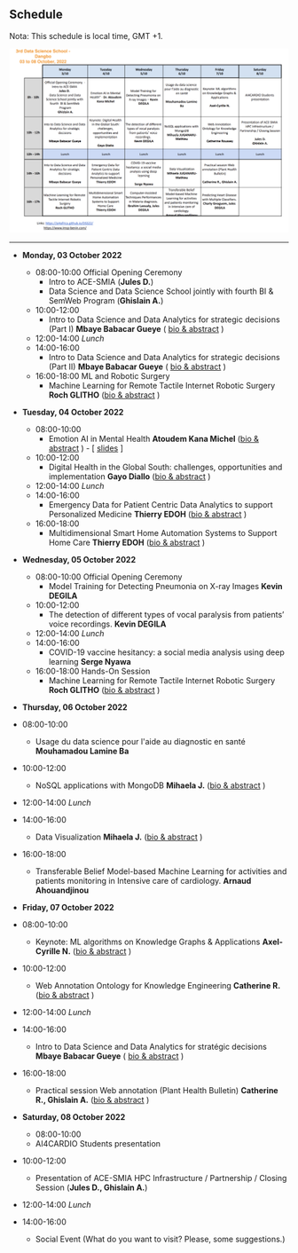 
## Schedule
Nota: This schedule is local time, GMT +1. 

![Programme overview](img/programme-overview.png)

---

- **Monday, 03 October 2022**
  - 08:00-10:00 Official Opening Ceremony
    - Intro to ACE-SMIA (**Jules D.**)
    - Data Science and Data Science School jointly with fourth  BI & SemWeb Program (**Ghislain A.**)
  - 10:00-12:00 
    - Intro to Data Science and Data Analytics for strategic decisions (Part I) **Mbaye Babacar Gueye** ( [bio & abstract](mbaye.md) )
  - 12:00-14:00 *Lunch*
  - 14:00-16:00 
    - Intro to Data Science and Data Analytics for strategic decisions (Part II) **Mbaye Babacar Gueye**  ( [bio & abstract](mbaye.md) )
  - 16:00-18:00 ML and Robotic Surgery
    - Machine Learning for Remote Tactile Internet Robotic Surgery
        **Roch GLITHO** ([bio & abstract](glitoh.md) )

- **Tuesday, 04 October 2022**
  - 08:00-10:00 
    - Emotion AI in Mental Health 
       **Atoudem Kana Michel** ([bio & abstract](kana.md) ) - [ [slides](resource/slide_Immersively.care.pdf) ]
  - 10:00-12:00 
    -  Digital Health in the Global South: challenges, opportunities and implementation
       **Gayo Diallo** ([bio & abstract](gayo.md) )
  - 12:00-14:00 *Lunch*
  - 14:00-16:00 
    - Emergency Data for Patient Centric Data Analytics to support Personalized Medicine
       **Thierry EDOH** ([bio & abstract](edoh.md) )
  - 16:00-18:00 
    - Multidimensional Smart Home Automation Systems to Support Home Care 
       **Thierry EDOH**  ([bio & abstract](edoh.md) )
      
  
- **Wednesday, 05 October 2022**
  - 08:00-10:00 Official Opening Ceremony
    - Model Training for Detecting Pneumonia on X-ray Images
       **Kevin DEGILA**
  - 10:00-12:00 
    - The detection of different types of vocal paralysis from patients’ voice recordings. 
      **Kevin DEGILA**
  - 12:00-14:00 *Lunch*
  - 14:00-16:00 
    - COVID-19 vaccine hesitancy: a social media analysis using deep learning
     **Serge Nyawa**
  - 16:00-18:00 Hands-On Session
    - Machine Learning for Remote Tactile Internet Robotic Surgery
        **Roch GLITHO** ([bio & abstract](glitoh.md) )
- **Thursday, 06 October 2022**
 - 08:00-10:00 
    - Usage du data science  pour l'aide au diagnostic en santé
       **Mouhamadou Lamine Ba**
  - 10:00-12:00 
    - NoSQL applications with MongoDB
      **Mihaela J.** ([bio & abstract](mihaela.md) )
  - 12:00-14:00 *Lunch*
  - 14:00-16:00 
    - Data Visualization
     **Mihaela J.** ([bio & abstract](mihaela.md) )
  - 16:00-18:00 
    - Transferable Belief Model-based Machine Learning for activities and patients monitoring in Intensive care of cardiology. 
      **Arnaud Ahouandjinou**
- **Friday, 07 October 2022**
 - 08:00-10:00 
    - Keynote: ML algorithms on Knowledge Graphs & Applications
     **Axel-Cyrille N.** ([bio & abstract](ngonga.md) )
  - 10:00-12:00 
    - Web Annotation Ontology for Knowledge Engineering
      **Catherine R.** ([bio & abstract](roussey.md) )
  - 12:00-14:00 *Lunch*
  - 14:00-16:00 
    - Intro to Data Science and Data Analytics for stratégic decisions **Mbaye Babacar Gueye** ( [bio & abstract](mbaye.md) )
  - 16:00-18:00 
    - Practical session Web annotation (Plant Health Bulletin)
     **Catherine R., Ghislain A.** ([bio & abstract](roussey.md) )
-  **Saturday, 08 October 2022**
   - 08:00-10:00 
    - AI4CARDIO Students presentation
  - 10:00-12:00 
    - Presentation of ACE-SMIA HPC Infrastructure / Partnership / Closing Session (**Jules D., Ghislain A.**) 
  - 12:00-14:00 *Lunch*
  - 14:00-16:00 
    - Social Event (What do you want to visit? Please, some suggestions.)

